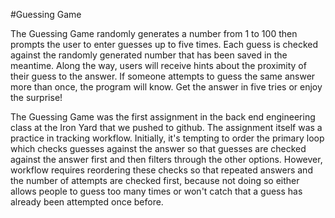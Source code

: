 #Guessing Game

The Guessing Game randomly generates a number from 1 to 100 then prompts the user to enter guesses up to five times. Each guess is checked against the randomly generated number that has been saved in the meantime. Along the way, users will receive hints about the proximity of their guess to the answer. If someone attempts to guess the same answer more than once, the program will know. Get the answer in five tries or enjoy the surprise!


The Guessing Game was the first assignment in the back end engineering class at the Iron Yard that we pushed to github. The assignment itself was a practice in tracking workflow. Initially, it's tempting to order the primary loop which checks guesses against the answer so that guesses are checked against the answer first and then filters through the other options. However, workflow requires reordering these checks so that repeated answers and the number of attempts are checked first, because not doing so either allows people to guess too many times or won't catch that a guess has already been attempted once before.

